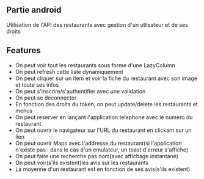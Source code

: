## Partie android
<p>
Utilisation de l'API des restaurants avec gestion d'un utlisateur et de ses droits
</p>

## Features
- On peut voir tout les restaurants sous forme d'une LazyColumn
- On peut refresh cette liste dynamiquement
- On peut cliquer sur un item et voir la fiche du restaurant avec son image et toute ses infos
- On peut s'inscrire/s'authentifier avec une validation
- On peut se déconnecter
- En fonction des droits du token, on peut update/delete les restaurants et menus
- On peut reserver en lançant l'application telephone avec le numero du restaurant
- On peut ouvrir le navigateur sur l'URL du restaurant en clickant sur un lien
- On peut ouvrir Maps avec l'addresse du restaurant(si l'application n'existe pas : dans le cas d'un emulateur, un toast d'erreur s'affiche) 
- On peut faire une recherche pas nom(avec affichage instantané)
- On peut voir(s'ils existent)les avis sur les restaurants
- La moyenne d'un restaurant est en fonction de ses avis(s'ils existent)
  
